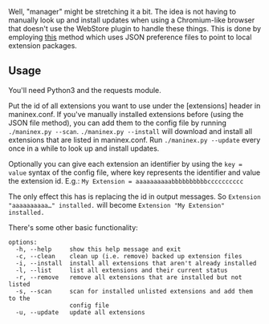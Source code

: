 Well, "manager" might be stretching it a bit. The idea is not having to manually look up and install updates when using a Chromium-like browser that doesn't use the WebStore plugin to handle these things. This is done by employing [this](https://developer.chrome.com/extensions/external_extensions#preferences) method which uses JSON preference files to point to local extension packages.

## Usage
You'll need Python3 and the requests module.

Put the id of all extensions you want to use under the [extensions] header in maninex.conf. If you've manually installed extensions before (using the JSON file method), you can add them to the config file by running `./maninex.py --scan`.
`./maninex.py --install` will download and install all extensions that are listed in maninex.conf. Run `./maninex.py --update` every once in a while to look up and install updates.

Optionally you can give each extension an identifier by using the `key = value` syntax of the config file, where key represents the identifier and value the extension id. E.g.:
`My Extension = aaaaaaaaaabbbbbbbbbbcccccccccc`

The only effect this has is replacing the id in output messages. So `Extension "aaaaaaaaaa…" installed.` will become `Extension "My Extension" installed.` 

There's some other basic functionality:
```
options:
  -h, --help     show this help message and exit
  -c, --clean    clean up (i.e. remove) backed up extension files
  -i, --install  install all extensions that aren't already installed
  -l, --list     list all extensions and their current status
  -r, --remove   remove all extensions that are installed but not listed
  -s, --scan     scan for installed unlisted extensions and add them to the
                 config file
  -u, --update   update all extensions
```
